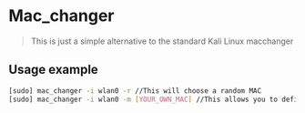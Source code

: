 # Mac_changer
> This is just a simple alternative to the standard Kali Linux macchanger

## Usage example

```sh
[sudo] mac_changer -i wlan0 -r //This will choose a random MAC
[sudo] mac_changer -i wlan0 -m [YOUR_OWN_MAC] //This allows you to define your own MAC
```
